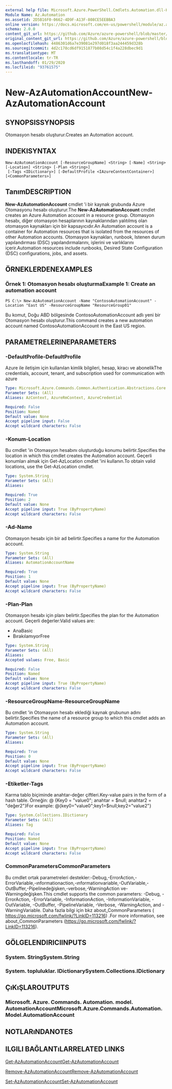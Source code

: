 ```yaml
---
external help file: Microsoft.Azure.PowerShell.Cmdlets.Automation.dll-Help.xml
Module Name: Az.Automation
ms.assetid: 2D5B16F0-0662-4D9F-A13F-808CE5EEBBA3
online version: https://docs.microsoft.com/en-us/powershell/module/az.automation/new-azautomationaccount
schema: 2.0.0
content_git_url: https://github.com/Azure/azure-powershell/blob/master/src/Automation/Automation/help/New-AzAutomationAccount.md
original_content_git_url: https://github.com/Azure/azure-powershell/blob/master/src/Automation/Automation/help/New-AzAutomationAccount.md
ms.openlocfilehash: 4486301d6a7e39081e297d018f3aa244459d328b
ms.sourcegitcommit: 4d2c178cd6df9151877b08d54c1f4a228dbec9d1
ms.translationtype: MT
ms.contentlocale: tr-TR
ms.lasthandoff: 01/29/2020
ms.locfileid: "93761575"
---
```

# <span data-ttu-id="2e8c4-101">New-AzAutomationAccount</span><span class="sxs-lookup"><span data-stu-id="2e8c4-101">New-AzAutomationAccount</span></span>

## <span data-ttu-id="2e8c4-102">SYNOPSIS</span><span class="sxs-lookup"><span data-stu-id="2e8c4-102">SYNOPSIS</span></span>
<span data-ttu-id="2e8c4-103">Otomasyon hesabı oluşturur.</span><span class="sxs-lookup"><span data-stu-id="2e8c4-103">Creates an Automation account.</span></span>

## <span data-ttu-id="2e8c4-104">INDEKI</span><span class="sxs-lookup"><span data-stu-id="2e8c4-104">SYNTAX</span></span>

```
New-AzAutomationAccount [-ResourceGroupName] <String> [-Name] <String> [-Location] <String> [-Plan <String>]
 [-Tags <IDictionary>] [-DefaultProfile <IAzureContextContainer>] [<CommonParameters>]
```

## <span data-ttu-id="2e8c4-105">Tanım</span><span class="sxs-lookup"><span data-stu-id="2e8c4-105">DESCRIPTION</span></span>
<span data-ttu-id="2e8c4-106">**New-AzAutomationAccount** cmdlet 'i bir kaynak grubunda Azure Otomasyonu hesabı oluşturur.</span><span class="sxs-lookup"><span data-stu-id="2e8c4-106">The **New-AzAutomationAccount** cmdlet creates an Azure Automation account in a resource group.</span></span>
<span data-ttu-id="2e8c4-107">Otomasyon hesabı, diğer otomasyon hesaplarının kaynaklarından yalıtılmış olan otomasyon kaynakları için bir kapsayıcıdır.</span><span class="sxs-lookup"><span data-stu-id="2e8c4-107">An Automation account is a container for Automation resources that is isolated from the resources of other Automation accounts.</span></span> <span data-ttu-id="2e8c4-108">Otomasyon kaynakları, runbook, Istenen durum yapılandırması (DSC) yapılandırmalarını, işlerini ve varlıklarını içerir.</span><span class="sxs-lookup"><span data-stu-id="2e8c4-108">Automation resources include runbooks, Desired State Configuration (DSC) configurations, jobs, and assets.</span></span>

## <span data-ttu-id="2e8c4-109">ÖRNEKLERDEN</span><span class="sxs-lookup"><span data-stu-id="2e8c4-109">EXAMPLES</span></span>

### <span data-ttu-id="2e8c4-110">Örnek 1: Otomasyon hesabı oluşturma</span><span class="sxs-lookup"><span data-stu-id="2e8c4-110">Example 1: Create an automation account</span></span>
```
PS C:\> New-AzAutomationAccount -Name "ContosoAutomationAccount" -Location "East US" -ResourceGroupName "ResourceGroup01"
```

<span data-ttu-id="2e8c4-111">Bu komut, Doğu ABD bölgesinde ContosoAutomationAccount adlı yeni bir Otomasyon hesabı oluşturur.</span><span class="sxs-lookup"><span data-stu-id="2e8c4-111">This command creates a new automation account named ContosoAutomationAccount in the East US region.</span></span>

## <span data-ttu-id="2e8c4-112">PARAMETRELERINE</span><span class="sxs-lookup"><span data-stu-id="2e8c4-112">PARAMETERS</span></span>

### <span data-ttu-id="2e8c4-113">-DefaultProfile</span><span class="sxs-lookup"><span data-stu-id="2e8c4-113">-DefaultProfile</span></span>
<span data-ttu-id="2e8c4-114">Azure ile iletişim için kullanılan kimlik bilgileri, hesap, kiracı ve abonelik</span><span class="sxs-lookup"><span data-stu-id="2e8c4-114">The credentials, account, tenant, and subscription used for communication with azure</span></span>

```yaml
Type: Microsoft.Azure.Commands.Common.Authentication.Abstractions.Core.IAzureContextContainer
Parameter Sets: (All)
Aliases: AzContext, AzureRmContext, AzureCredential

Required: False
Position: Named
Default value: None
Accept pipeline input: False
Accept wildcard characters: False
```

### <span data-ttu-id="2e8c4-115">-Konum</span><span class="sxs-lookup"><span data-stu-id="2e8c4-115">-Location</span></span>
<span data-ttu-id="2e8c4-116">Bu cmdlet 'in Otomasyon hesabını oluşturduğu konumu belirtir.</span><span class="sxs-lookup"><span data-stu-id="2e8c4-116">Specifies the location in which this cmdlet creates the Automation account.</span></span>
<span data-ttu-id="2e8c4-117">Geçerli konumları almak için Get-AzLocation cmdlet 'ini kullanın.</span><span class="sxs-lookup"><span data-stu-id="2e8c4-117">To obtain valid locations, use the Get-AzLocation cmdlet.</span></span>

```yaml
Type: System.String
Parameter Sets: (All)
Aliases:

Required: True
Position: 2
Default value: None
Accept pipeline input: True (ByPropertyName)
Accept wildcard characters: False
```

### <span data-ttu-id="2e8c4-118">-Ad</span><span class="sxs-lookup"><span data-stu-id="2e8c4-118">-Name</span></span>
<span data-ttu-id="2e8c4-119">Otomasyon hesabı için bir ad belirtir.</span><span class="sxs-lookup"><span data-stu-id="2e8c4-119">Specifies a name for the Automation account.</span></span>

```yaml
Type: System.String
Parameter Sets: (All)
Aliases: AutomationAccountName

Required: True
Position: 1
Default value: None
Accept pipeline input: True (ByPropertyName)
Accept wildcard characters: False
```

### <span data-ttu-id="2e8c4-120">-Plan</span><span class="sxs-lookup"><span data-stu-id="2e8c4-120">-Plan</span></span>
<span data-ttu-id="2e8c4-121">Otomasyon hesabı için planı belirtir.</span><span class="sxs-lookup"><span data-stu-id="2e8c4-121">Specifies the plan for the Automation account.</span></span>
<span data-ttu-id="2e8c4-122">Geçerli değerler:</span><span class="sxs-lookup"><span data-stu-id="2e8c4-122">Valid values are:</span></span>
- <span data-ttu-id="2e8c4-123">Ana</span><span class="sxs-lookup"><span data-stu-id="2e8c4-123">Basic</span></span>
- <span data-ttu-id="2e8c4-124">Bırakılamıyor</span><span class="sxs-lookup"><span data-stu-id="2e8c4-124">Free</span></span>

```yaml
Type: System.String
Parameter Sets: (All)
Aliases:
Accepted values: Free, Basic

Required: False
Position: Named
Default value: None
Accept pipeline input: True (ByPropertyName)
Accept wildcard characters: False
```

### <span data-ttu-id="2e8c4-125">-ResourceGroupName</span><span class="sxs-lookup"><span data-stu-id="2e8c4-125">-ResourceGroupName</span></span>
<span data-ttu-id="2e8c4-126">Bu cmdlet 'in Otomasyon hesabı eklediği kaynak grubunun adını belirtir.</span><span class="sxs-lookup"><span data-stu-id="2e8c4-126">Specifies the name of a resource group to which this cmdlet adds an Automation account.</span></span>

```yaml
Type: System.String
Parameter Sets: (All)
Aliases:

Required: True
Position: 0
Default value: None
Accept pipeline input: True (ByPropertyName)
Accept wildcard characters: False
```

### <span data-ttu-id="2e8c4-127">-Etiketler</span><span class="sxs-lookup"><span data-stu-id="2e8c4-127">-Tags</span></span>
<span data-ttu-id="2e8c4-128">Karma tablo biçiminde anahtar-değer çiftleri.</span><span class="sxs-lookup"><span data-stu-id="2e8c4-128">Key-value pairs in the form of a hash table.</span></span> <span data-ttu-id="2e8c4-129">Örneğin: @ {Key0 = "value0"; anahtar = $null; anahtar2 = "değer2"}</span><span class="sxs-lookup"><span data-stu-id="2e8c4-129">For example: @{key0="value0";key1=$null;key2="value2"}</span></span>

```yaml
Type: System.Collections.IDictionary
Parameter Sets: (All)
Aliases: Tag

Required: False
Position: Named
Default value: None
Accept pipeline input: True (ByPropertyName)
Accept wildcard characters: False
```

### <span data-ttu-id="2e8c4-130">CommonParameters</span><span class="sxs-lookup"><span data-stu-id="2e8c4-130">CommonParameters</span></span>
<span data-ttu-id="2e8c4-131">Bu cmdlet ortak parametreleri destekler:-Debug,-ErrorAction,-ErrorVariable,-ınformationaction,-ınformationvariable,-OutVariable,-OutBuffer,-Pipelinedeğişken,-verbose,-WarningAction ve-Warningdeğişken.</span><span class="sxs-lookup"><span data-stu-id="2e8c4-131">This cmdlet supports the common parameters: -Debug, -ErrorAction, -ErrorVariable, -InformationAction, -InformationVariable, -OutVariable, -OutBuffer, -PipelineVariable, -Verbose, -WarningAction, and -WarningVariable.</span></span> <span data-ttu-id="2e8c4-132">Daha fazla bilgi için bkz about_CommonParameters ( https://go.microsoft.com/fwlink/?LinkID=113216) .</span><span class="sxs-lookup"><span data-stu-id="2e8c4-132">For more information, see about_CommonParameters (https://go.microsoft.com/fwlink/?LinkID=113216).</span></span>

## <span data-ttu-id="2e8c4-133">GÖLGELENDIRICI</span><span class="sxs-lookup"><span data-stu-id="2e8c4-133">INPUTS</span></span>

### <span data-ttu-id="2e8c4-134">System. String</span><span class="sxs-lookup"><span data-stu-id="2e8c4-134">System.String</span></span>

### <span data-ttu-id="2e8c4-135">System. topluluklar. IDictionary</span><span class="sxs-lookup"><span data-stu-id="2e8c4-135">System.Collections.IDictionary</span></span>

## <span data-ttu-id="2e8c4-136">ÇıKıŞLAR</span><span class="sxs-lookup"><span data-stu-id="2e8c4-136">OUTPUTS</span></span>

### <span data-ttu-id="2e8c4-137">Microsoft. Azure. Commands. Automation. model. AutomationAccount</span><span class="sxs-lookup"><span data-stu-id="2e8c4-137">Microsoft.Azure.Commands.Automation.Model.AutomationAccount</span></span>

## <span data-ttu-id="2e8c4-138">NOTLARıNDA</span><span class="sxs-lookup"><span data-stu-id="2e8c4-138">NOTES</span></span>

## <span data-ttu-id="2e8c4-139">ILGILI BAĞLANTıLAR</span><span class="sxs-lookup"><span data-stu-id="2e8c4-139">RELATED LINKS</span></span>

[<span data-ttu-id="2e8c4-140">Get-AzAutomationAccount</span><span class="sxs-lookup"><span data-stu-id="2e8c4-140">Get-AzAutomationAccount</span></span>](./Get-AzAutomationAccount.md)

[<span data-ttu-id="2e8c4-141">Remove-AzAutomationAccount</span><span class="sxs-lookup"><span data-stu-id="2e8c4-141">Remove-AzAutomationAccount</span></span>](./Remove-AzAutomationAccount.md)

[<span data-ttu-id="2e8c4-142">Set-AzAutomationAccount</span><span class="sxs-lookup"><span data-stu-id="2e8c4-142">Set-AzAutomationAccount</span></span>](./Set-AzAutomationAccount.md)
